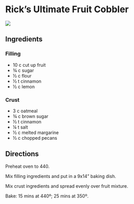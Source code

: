 # Rick’s Ultimate Fruit Cobbler

![](https://i.imgur.com/sYz87lN.jpg)

## Ingredients
### Filling
* 10 c cut up fruit
* ¾ c sugar
* ½ c flour
* ½ t cinnamon
* ½ c lemon

### Crust
* 3 c oatmeal
* ¾ c brown sugar
* ½ t cinnamon
* ¼ t salt
* ½ c melted margarine
* ½ c chopped pecans

## Directions
Preheat oven to 440.

Mix filling ingredients and put in a 9x14” baking dish.

Mix crust ingredients and spread evenly over fruit mixture.

Bake: 15 mins at 440º; 25 mins at 350º.
